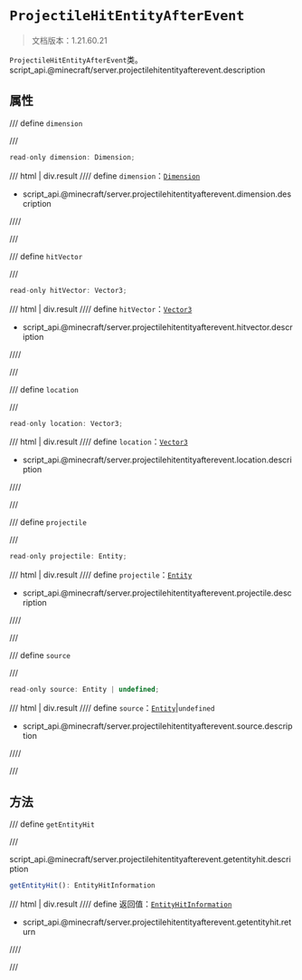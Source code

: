 # `ProjectileHitEntityAfterEvent`

> 文档版本：1.21.60.21

`ProjectileHitEntityAfterEvent`类。script_api.@minecraft/server.projectilehitentityafterevent.description

## 属性

/// define
`dimension`


///

```js
read-only dimension: Dimension;
```

/// html | div.result
//// define
`dimension`：[`Dimension`](./dimension.md)

- script_api.@minecraft/server.projectilehitentityafterevent.dimension.description


////

///


/// define
`hitVector`


///

```js
read-only hitVector: Vector3;
```

/// html | div.result
//// define
`hitVector`：[`Vector3`](./vector3.md)

- script_api.@minecraft/server.projectilehitentityafterevent.hitvector.description


////

///


/// define
`location`


///

```js
read-only location: Vector3;
```

/// html | div.result
//// define
`location`：[`Vector3`](./vector3.md)

- script_api.@minecraft/server.projectilehitentityafterevent.location.description


////

///


/// define
`projectile`


///

```js
read-only projectile: Entity;
```

/// html | div.result
//// define
`projectile`：[`Entity`](./entity.md)

- script_api.@minecraft/server.projectilehitentityafterevent.projectile.description


////

///


/// define
`source`


///

```js
read-only source: Entity | undefined;
```

/// html | div.result
//// define
`source`：[`Entity`](./entity.md)|`undefined`

- script_api.@minecraft/server.projectilehitentityafterevent.source.description


////

///


## 方法

/// define
`getEntityHit`


///

script_api.@minecraft/server.projectilehitentityafterevent.getentityhit.description

```js
getEntityHit(): EntityHitInformation
```

/// html | div.result
//// define
返回值：[`EntityHitInformation`](./entityhitinformation.md)

- script_api.@minecraft/server.projectilehitentityafterevent.getentityhit.return


////

///

